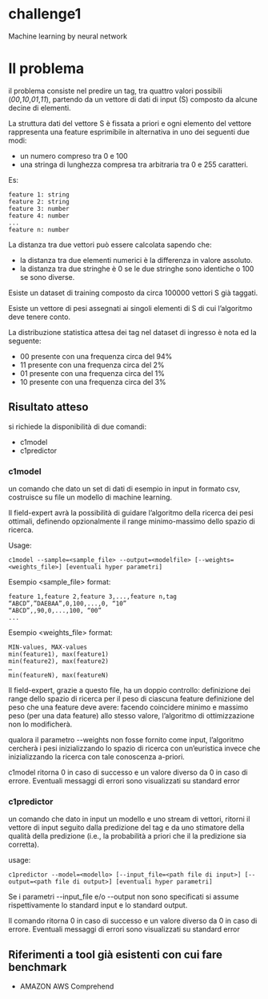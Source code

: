 # challenge1
Machine learning by neural network


# Il problema

il problema consiste nel predire un tag, tra quattro valori possibili (*00*,*10*,*01*,*11*),  partendo  da un vettore di dati di input (S) composto da alcune decine di elementi. 

La struttura dati del vettore S è fissata a priori e ogni elemento del vettore rappresenta una feature esprimibile in alternativa in uno dei seguenti due modi:

- un numero compreso tra 0 e 100
- una stringa di lunghezza compresa tra  arbitraria tra 0 e 255 caratteri.

Es:

```
feature 1: string
feature 2: string
feature 3: number
feature 4: number
...
feature n: number
```

La distanza tra due vettori può essere calcolata sapendo che:

- la distanza tra due elementi numerici è la differenza in valore assoluto.
- la distanza tra due stringhe è 0 se le due stringhe sono identiche o 100 se sono diverse.

Esiste un dataset di training composto da circa 100000 vettori S già taggati.

Esiste un vettore di pesi assegnati ai singoli elementi di S di cui l’algoritmo deve tenere conto.

La distribuzione statistica attesa dei tag nel dataset di ingresso è nota ed la seguente:

- 00 presente con una frequenza circa del 94%
- 11 presente con una frequenza circa del 2%
- 01 presente con una frequenza circa del 1%
- 10 presente con una frequenza circa del 3%

## Risultato atteso

si richiede la disponibilità di due comandi:

- c1model
- c1predictor

### c1model

un comando che dato un set di dati di esempio in input in formato csv, costruisce su file un modello di machine learning.

Il field-expert avrà la possibilità di guidare l’algoritmo della ricerca dei pesi ottimali, definendo opzionalmente  il range minimo-massimo dello spazio di ricerca. 

Usage:

```
c1model --sample=<sample_file> --output=<modelfile> [--weights=<weights_file>] [eventuali hyper parametri]
```

Esempio <sample_file> format:

```
feature 1,feature 2,feature 3,...,feature n,tag
“ABCD”,”DAEBAA”,0,100,...,0, “10”
“ABCD”,,90,0,...,100, “00”
...
```

Esempio <weights_file> format:

```
MIN-values, MAX-values
min(feature1), max(feature1)
min(feature2), max(feature2)
…
min(featureN), max(featureN)
```


Il field-expert, grazie a questo file, ha un doppio controllo:
definizione dei range dello spazio di ricerca per il peso di ciascuna feature
definizione del peso che una feature deve avere: facendo coincidere minimo e massimo peso (per una data feature) allo stesso valore, l’algoritmo di ottimizzazione non lo modificherà.

qualora il parametro --weights  non fosse fornito come input, l’algoritmo cercherà i pesi inizializzando lo spazio di ricerca con un’euristica invece che inizializzando la ricerca con tale conoscenza a-priori.

c1model  ritorna 0 in caso di successo e un valore diverso da 0 in caso di errore. Eventuali messaggi di errori sono visualizzati su standard error


### c1predictor

un comando che dato in input un  modello e uno stream di  vettori, ritorni il vettore di input seguito dalla predizione del tag e da uno stimatore della qualità della predizione (i.e., la probabilità a priori che il la predizione sia corretta).

usage:

```
c1predictor --model=<modello> [--input_file=<path file di input>] [--output=<path file di output>] [eventuali hyper parametri] 
```

Se i parametri --input_file e/o --output non sono specificati si assume rispettivamente lo standard input e lo standard output.

Il comando ritorna 0 in caso di successo e un valore diverso da 0 in caso di errore. Eventuali messaggi di errori sono visualizzati su standard error


## Riferimenti a tool già esistenti con cui fare benchmark

- AMAZON AWS Comprehend

## 

